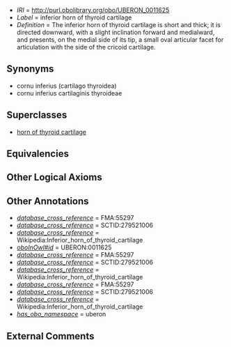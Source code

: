  * *IRI* = http://purl.obolibrary.org/obo/UBERON_0011625
 * *Label* = inferior horn of thyroid cartilage
 * *Definition* = The inferior horn of thyroid cartilage is short and thick; it is directed downward, with a slight inclination forward and medialward, and presents, on the medial side of its tip, a small oval articular facet for articulation with the side of the cricoid cartilage.

## Synonyms

 * cornu inferius (cartilago thyroidea)
 * cornu inferius cartilaginis thyroideae

## Superclasses

 * [horn of thyroid cartilage](../../UBERON/23/UBERON_0011623.md)

## Equivalencies


## Other Logical Axioms


## Other Annotations

 * *[database_cross_reference](../../ef/oboInOwl#hasDbXref.md)* = FMA:55297
 * *[database_cross_reference](../../ef/oboInOwl#hasDbXref.md)* = SCTID:279521006
 * *[database_cross_reference](../../ef/oboInOwl#hasDbXref.md)* = Wikipedia:Inferior_horn_of_thyroid_cartilage
 * *[oboInOwl#id](../../id/oboInOwl#id.md)* = UBERON:0011625
 * *[database_cross_reference](../../ef/oboInOwl#hasDbXref.md)* = FMA:55297
 * *[database_cross_reference](../../ef/oboInOwl#hasDbXref.md)* = SCTID:279521006
 * *[database_cross_reference](../../ef/oboInOwl#hasDbXref.md)* = Wikipedia:Inferior_horn_of_thyroid_cartilage
 * *[database_cross_reference](../../ef/oboInOwl#hasDbXref.md)* = FMA:55297
 * *[database_cross_reference](../../ef/oboInOwl#hasDbXref.md)* = SCTID:279521006
 * *[database_cross_reference](../../ef/oboInOwl#hasDbXref.md)* = Wikipedia:Inferior_horn_of_thyroid_cartilage
 * *[has_obo_namespace](../../ce/oboInOwl#hasOBONamespace.md)* = uberon

## External Comments

